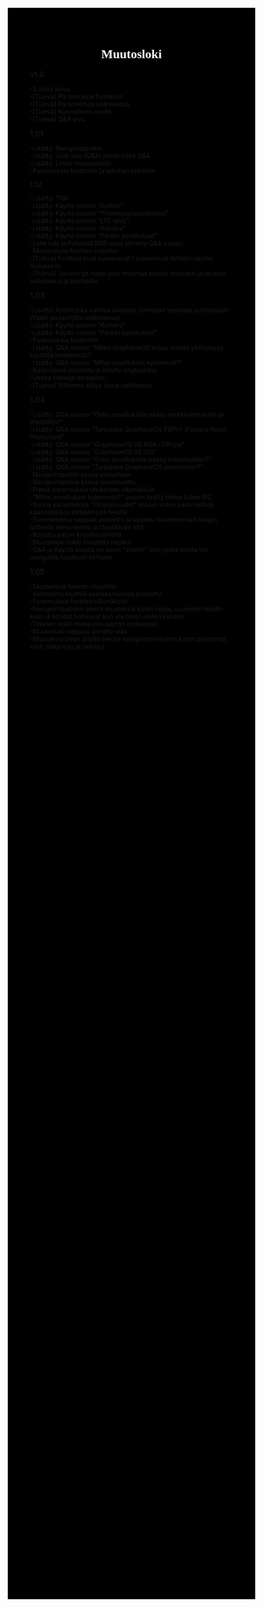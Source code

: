 <!DOCTYPE html>
<html>
<head>
<meta charset="UTF-8">
</head>
<body style="background-color:black;margin:200px";>

<h1 style="text-align:center;color:white;font-family:verdana, Tahoma;">Muutosloki</h1>

  <div style="font-size:125%;">v1.0</div>
  <p>-3 uutta sivua<br>-[Tuleva] Parannuksia fontteihin<br>-[Tuleva] Paranneltuja käännöksiä<br>-[Tuleva] Kunnollinen osoite<br>-[Tuleva] Q&A sivu </p>
    
  <div style="font-size:125%;">1.01</div>
  <p>-Lisätty: Navigointipalkki<br>-Lisätty: Uusi sivu (Q&A) johon tulee Q&A<br>-Lisätty: Linkki muutoslokiin<br>-Parannuksia fontteihin ja tekstien kokoihin </p>
  
  <div style:font-size:125%;">1.02</div>
  <p>-Lisätty: Title<br>-Lisätty: Käyttö osioon "Auditor"<br>-Lisätty: Käyttö osioon "Yhteensopivuuskerros"<br>-Lisätty: Käyttö osioon "LTE-only"<br>-Lisätty: Käyttö osioon "Kamera"<br>-Lisätty: Käyttö osioon "Pankki sovellukset"<br>-Laite tuki ja Puhelut&SMS osiot siirretty Q&A osioon<br>-Muunnoksia fonttien kokoihin<br>-[Tuleva] Fonttien koot suurenevat / pienenevät laitteen näytön mukaisesti<br>-[Tuleva] Javascript nappi joka muuntaa tekstin mustaksi ja taustan valkoiseksi ja toisinpäin</p>        
  
  <div style="font-size:125%;">1.03</div>
  <p>-Lisätty: Kytkin joka vaihtaa sivuston tummaan teemaan ja toisinpäin (Vaatii javascriptin selaimessa)<br>-Lisätty: Käyttö osioon "Kamera"<br>-Lisätty: Käyttö osioon "Pankki sovellukset"<br>-Parannuksia fontteihin<br>-Lisätty: Q&A osioon "Miten GrapheneOS eroaa muista yksityisyys käyttöjärjestelmistä?"<br>-Lisätty: Q&A osioon "Mihin sovellukset kykenevät?"<br>-Käännöksiä poistettu ja laitettu englanniksi<br>-Useita linkkejä teksteihin<br>-[Tuleva] Yöteema säilyy sivua vaihtaessa</p>
  
<div style="font-size:125%;">1.04</div>
<p>-Lisätty: Q&A osioon "Onko sovelluksilla pääsy verkkoyhteyksiin ja tilastoihin?"<br>-Lisätty: Q&A osioon "Tarjoaako GrapheneOS FSPn? (Factory Reset Protection)"<br>-Lisätty: Q&A osioon "GrapheneOS VS NSA / FBI jne"<br>-Lisätty: Q&A osioon "GrapheneOS VS iOS"<br>-Lisätty: Q&A osioon "Onko sovelluksilla pääsy leikepöytään?"<br>-Lisätty: Q&A osioon "Tarjoaako GrapheneOS palomuurin?"<br>-Navigointipalkki pysyy paikoillaan<br>-Navigointipalkin kokoa suurennettu<br>
-Pieniä parannuksia otsikoiden ulkonäköön<br>-"Mihin sovellukset kykenevät?" osioon lisätty tietoa kuten IPC<br>-Suuria parannuksia "Ominaisuudet" sivuun kuten paranneltuja käännöksiä ja selkeämpää tekstiä<br>-Tummateema nappula poistettu ja korjattu havaitsemaan lukijan laitteella oleva teema ja täsmäävän sitä<br>
-Korjattu paljon kirjoitusvirheitä<br>-Muutosloki linkki muutettu napiksi<br>-Q&A ja Käyttö sivuilla on sivun "sisältö" osio jonka avulla voi navigoida haluttuun kohtaan
 </p>

<div style="font-size:125%;">1.05</div>  
<p>-Taustaväriä hieman muutettu<br>-Vaihtoehto käyttää vaaleaa teemaa poistettu<br>-Parannuksia fonttien ulkonäköön<br>-Navigointipalkkiin pieniä muutoksia kuten rajoja, suurempi tekstin koko ja kohdat hohkuvat kun vie hiiren niiden kohalle<br>-Tekstien koko mukautuu näytön mukaisesti<br>
-Muutosloki nappula siirretty alas<br>-Muutoksia sivun sisällä oleviin navigointimenuihin kuten paremmat värit, näkyvyys ja selkeys<br></p>                            
                                                                                                                       
  </body>
  </html>
